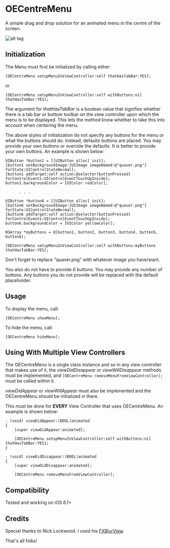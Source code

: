 OECentreMenu
============

A simple drag and drop solution for an animated menu in the centre of the screen.

![alt tag](http://media.tumblr.com/62b2088d895724bd64d51e321dcdfb59/tumblr_inline_n8gxdo0NVt1sbglrf.gif)



## Initialization ##
The Menu must first be initialized by calling either

```smalltalk
[OECentreMenu setupMenuInViewController:self thatHasTabBar:YES];
```

or

```smalltalk
[OECentreMenu setupMenuInViewController:self withButtons:nil thatHasTabBar:YES];
```
The argument for *thatHasTabBar* is a boolean value that signifies whether there is a tab bar or bottom toolbar
on the view controller upon which the menu is to be displayed. This lets the method know whether to take this into account when centering the menu.

The above styles of initialization do not specify any buttons for the menu or what the buttons should do. Instead, defaults buttons are placed. You may provide your own buttons or override the defaults. It is better to provide your own buttons. An example is shown below:

```smalltalk
UIButton *button1 = [[UIButton alloc] init];
[button1 setBackgroundImage:[UIImage imageNamed:@"quaver.png"] forState:UIControlStateNormal];
[button1 addTarget:self action:@selector(buttonPressed) forControlEvents:UIControlEventTouchUpInside];
button1.backgroundColor = [UIColor redColor];

      . . .

UIButton *button6 = [[UIButton alloc] init];
[button6 setBackgroundImage:[UIImage imageNamed:@"quaver.png"] forState:UIControlStateNormal];
[button6 addTarget:self action:@selector(buttonPressed) forControlEvents:UIControlEventTouchUpInside];
button6.backgroundColor = [UIColor yellowColor];

NSArray *myButtons = @[button1, button2, button3, button4, button5, button6];

[OECentreMenu setupMenuInViewController:self withButtons:myButtons thatHasTabBar:YES];
```
Don't forget to replace "quaver.png" with whatever image you have/want.

You also do not have to provide 6 buttons. You may provide any number of buttons. Any buttons you do not provide will be replaced with the default placeholder.

## Usage ##
To display the menu, call:
```smalltalk
[OECentreMenu showMenu];
```
To hide the menu, call:
```smalltalk
[OECentreMenu hideMenu];
```

## Using With Multiple View Controllers ##
The OECentreMenu is a single class instance and so in any view controller that makes use of it, the *viewDidDisappear* or *viewWillDisappear* methods must be implemented, and ```[OECentreMenu removeMenuFromViewController];``` must be called within it.

*viewDidAppear* or *viewWillAppear* must also be implemented and the OECentreMenu should be initialized in there.

This must be done for **EVERY** View Controller that uses OECentreMenu. An example is shown below:

```smalltalk
- (void) viewDidAppear:(BOOL)animated
{
    [super viewDidAppear:animated];
    
    [OECentreMenu setupMenuInViewController:self withButtons:nil thatHasTabBar:YES];
}

- (void) viewDidDisappear:(BOOL)animated
{
    [super viewDidDisappear:animated];
    
    [OECentreMenu removeMenuFromViewController];
```

## Compatibility ##

Tested and working on iOS 6.1+

## Credits ##

Special thanks to Nick Lockwood. I used his [FXBlurView](https://github.com/nicklockwood/FXBlurView).

That's all folks!







